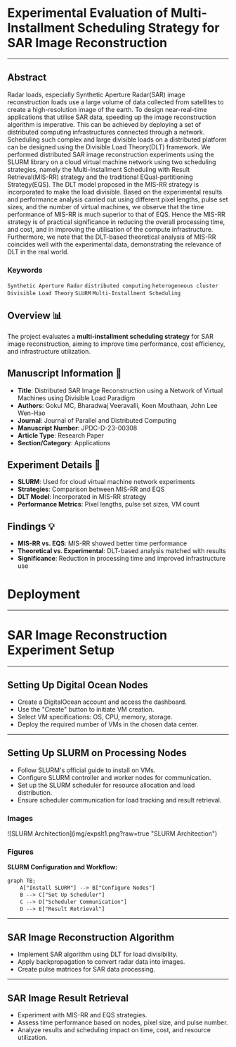 # Experimental Evaluation of Multi-Installment Scheduling Strategy for SAR Image Reconstruction

---
## Abstract 
Radar loads, especially Synthetic Aperture Radar(SAR) image reconstruction loads use a large volume of data collected from satellites to create a high-resolution image of the earth. To design near-real-time applications that utilise SAR data, speeding up the image reconstruction algorithm is imperative. This can be achieved by deploying a set of distributed computing infrastructures connected through a network. Scheduling such complex and large divisible loads on a distributed platform can be designed using the Divisible Load Theory(DLT) framework. We performed distributed SAR image reconstruction experiments using the SLURM library on a cloud virtual machine network using two scheduling strategies, namely the Multi-Installment Scheduling with Result Retrieval(MIS-RR) strategy and the traditional EQual-partitioning Strategy(EQS). The DLT model proposed in the MIS-RR strategy is incorporated to make the load divisible. Based on the experimental results and performance analysis carried out using different pixel lengths, pulse set sizes, and the number of virtual machines, we observe that the time performance of MIS-RR is much superior to that of EQS. Hence the MIS-RR strategy is of practical significance in reducing the overall processing time, and cost, and in improving the utilisation of the compute infrastructure. Furthermore, we note that the DLT-based theoretical analysis of MIS-RR coincides well with the experimental data, demonstrating the relevance of DLT in the real world.

### Keywords
`Synthetic Aperture Radar` `distributed computing` `heterogeneous cluster` `Divisible Load Theory` `SLURM` `Multi-Installment Scheduling`

## Overview 📊
The project evaluates a **multi-installment scheduling strategy** for SAR image reconstruction, aiming to improve time performance, cost efficiency, and infrastructure utilization.

## Manuscript Information 📝
- **Title**: Distributed SAR Image Reconstruction using a Network of Virtual Machines using Divisible Load Paradigm
- **Authors**: Gokul MC, Bharadwaj Veeravalli, Koen Mouthaan, John Lee Wen-Hao
- **Journal**: Journal of Parallel and Distributed Computing
- **Manuscript Number**: JPDC-D-23-00308
- **Article Type**: Research Paper
- **Section/Category**: Applications

## Experiment Details 🔬
- **SLURM**: Used for cloud virtual machine network experiments
- **Strategies**: Comparison between MIS-RR and EQS
- **DLT Model**: Incorporated in MIS-RR strategy
- **Performance Metrics**: Pixel lengths, pulse set sizes, VM count

## Findings 💡
- **MIS-RR vs. EQS**: MIS-RR showed better time performance
- **Theoretical vs. Experimental**: DLT-based analysis matched with results
- **Significance**: Reduction in processing time and improved infrastructure use

# Deployment 
---

# SAR Image Reconstruction Experiment Setup
---

## Setting Up Digital Ocean Nodes
- Create a DigitalOcean account and access the dashboard.
- Use the "Create" button to initiate VM creation.
- Select VM specifications: OS, CPU, memory, storage.
- Deploy the required number of VMs in the chosen data center.

---
## Setting Up SLURM on Processing Nodes
- Follow SLURM's official guide to install on VMs.
- Configure SLURM controller and worker nodes for communication.
- Set up the SLURM scheduler for resource allocation and load distribution.
- Ensure scheduler communication for load tracking and result retrieval.

### Images
<div class="background: white;"> ![SLURM Architection](img/expslt1.png?raw=true "SLURM Architection") </div>


### Figures
**SLURM Configuration and Workflow:**
~~~mermaid
graph TB;
    A["Install SLURM"] --> B["Configure Nodes"]
    B --> C["Set Up Scheduler"]
    C --> D["Scheduler Communication"]
    D --> E["Result Retrieval"]
~~~

---
## SAR Image Reconstruction Algorithm
- Implement SAR algorithm using DLT for load divisibility.
- Apply backpropagation to convert radar data into images.
- Create pulse matrices for SAR data processing.

---
## SAR Image Result Retrieval
- Experiment with MIS-RR and EQS strategies.
- Assess time performance based on nodes, pixel size, and pulse number.
- Analyze results and scheduling impact on time, cost, and resource utilization.


